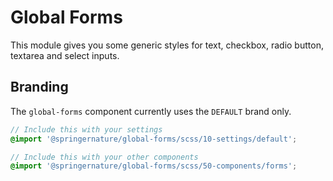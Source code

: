 # Global Forms

This module gives you some generic styles for text, checkbox, radio button, textarea and select inputs.

## Branding

The `global-forms` component currently uses the `DEFAULT` brand only.

```scss
// Include this with your settings
@import '@springernature/global-forms/scss/10-settings/default';

// Include this with your other components
@import '@springernature/global-forms/scss/50-components/forms';
```
